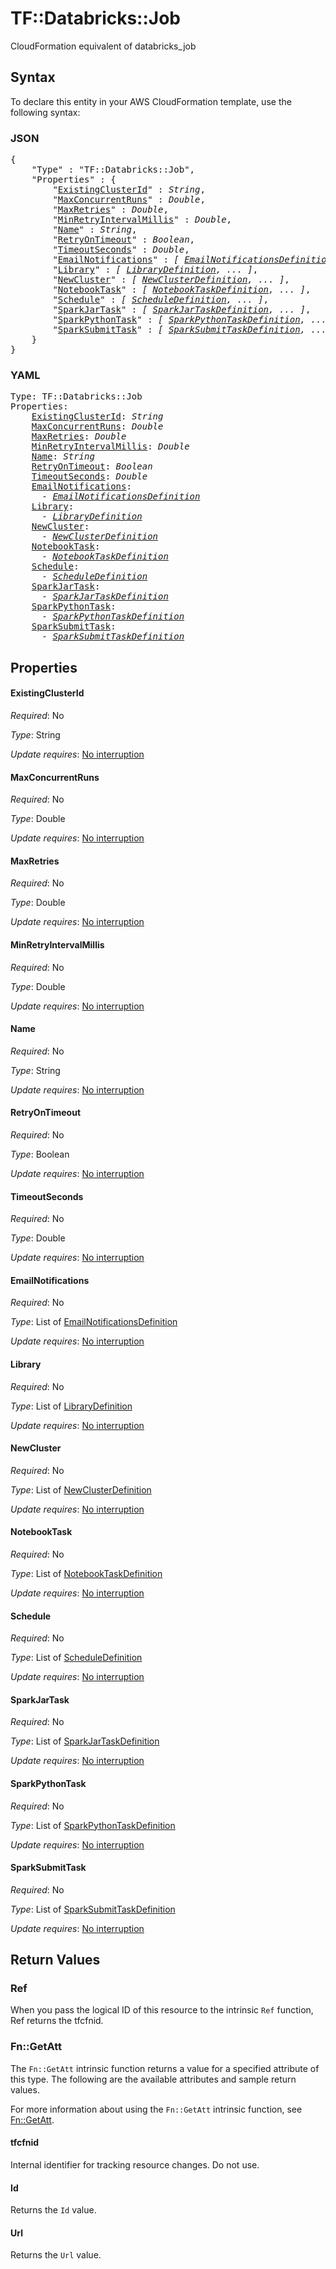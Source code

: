 # TF::Databricks::Job

CloudFormation equivalent of databricks_job

## Syntax

To declare this entity in your AWS CloudFormation template, use the following syntax:

### JSON

<pre>
{
    "Type" : "TF::Databricks::Job",
    "Properties" : {
        "<a href="#existingclusterid" title="ExistingClusterId">ExistingClusterId</a>" : <i>String</i>,
        "<a href="#maxconcurrentruns" title="MaxConcurrentRuns">MaxConcurrentRuns</a>" : <i>Double</i>,
        "<a href="#maxretries" title="MaxRetries">MaxRetries</a>" : <i>Double</i>,
        "<a href="#minretryintervalmillis" title="MinRetryIntervalMillis">MinRetryIntervalMillis</a>" : <i>Double</i>,
        "<a href="#name" title="Name">Name</a>" : <i>String</i>,
        "<a href="#retryontimeout" title="RetryOnTimeout">RetryOnTimeout</a>" : <i>Boolean</i>,
        "<a href="#timeoutseconds" title="TimeoutSeconds">TimeoutSeconds</a>" : <i>Double</i>,
        "<a href="#emailnotifications" title="EmailNotifications">EmailNotifications</a>" : <i>[ <a href="emailnotificationsdefinition.md">EmailNotificationsDefinition</a>, ... ]</i>,
        "<a href="#library" title="Library">Library</a>" : <i>[ <a href="librarydefinition.md">LibraryDefinition</a>, ... ]</i>,
        "<a href="#newcluster" title="NewCluster">NewCluster</a>" : <i>[ <a href="newclusterdefinition.md">NewClusterDefinition</a>, ... ]</i>,
        "<a href="#notebooktask" title="NotebookTask">NotebookTask</a>" : <i>[ <a href="notebooktaskdefinition.md">NotebookTaskDefinition</a>, ... ]</i>,
        "<a href="#schedule" title="Schedule">Schedule</a>" : <i>[ <a href="scheduledefinition.md">ScheduleDefinition</a>, ... ]</i>,
        "<a href="#sparkjartask" title="SparkJarTask">SparkJarTask</a>" : <i>[ <a href="sparkjartaskdefinition.md">SparkJarTaskDefinition</a>, ... ]</i>,
        "<a href="#sparkpythontask" title="SparkPythonTask">SparkPythonTask</a>" : <i>[ <a href="sparkpythontaskdefinition.md">SparkPythonTaskDefinition</a>, ... ]</i>,
        "<a href="#sparksubmittask" title="SparkSubmitTask">SparkSubmitTask</a>" : <i>[ <a href="sparksubmittaskdefinition.md">SparkSubmitTaskDefinition</a>, ... ]</i>
    }
}
</pre>

### YAML

<pre>
Type: TF::Databricks::Job
Properties:
    <a href="#existingclusterid" title="ExistingClusterId">ExistingClusterId</a>: <i>String</i>
    <a href="#maxconcurrentruns" title="MaxConcurrentRuns">MaxConcurrentRuns</a>: <i>Double</i>
    <a href="#maxretries" title="MaxRetries">MaxRetries</a>: <i>Double</i>
    <a href="#minretryintervalmillis" title="MinRetryIntervalMillis">MinRetryIntervalMillis</a>: <i>Double</i>
    <a href="#name" title="Name">Name</a>: <i>String</i>
    <a href="#retryontimeout" title="RetryOnTimeout">RetryOnTimeout</a>: <i>Boolean</i>
    <a href="#timeoutseconds" title="TimeoutSeconds">TimeoutSeconds</a>: <i>Double</i>
    <a href="#emailnotifications" title="EmailNotifications">EmailNotifications</a>: <i>
      - <a href="emailnotificationsdefinition.md">EmailNotificationsDefinition</a></i>
    <a href="#library" title="Library">Library</a>: <i>
      - <a href="librarydefinition.md">LibraryDefinition</a></i>
    <a href="#newcluster" title="NewCluster">NewCluster</a>: <i>
      - <a href="newclusterdefinition.md">NewClusterDefinition</a></i>
    <a href="#notebooktask" title="NotebookTask">NotebookTask</a>: <i>
      - <a href="notebooktaskdefinition.md">NotebookTaskDefinition</a></i>
    <a href="#schedule" title="Schedule">Schedule</a>: <i>
      - <a href="scheduledefinition.md">ScheduleDefinition</a></i>
    <a href="#sparkjartask" title="SparkJarTask">SparkJarTask</a>: <i>
      - <a href="sparkjartaskdefinition.md">SparkJarTaskDefinition</a></i>
    <a href="#sparkpythontask" title="SparkPythonTask">SparkPythonTask</a>: <i>
      - <a href="sparkpythontaskdefinition.md">SparkPythonTaskDefinition</a></i>
    <a href="#sparksubmittask" title="SparkSubmitTask">SparkSubmitTask</a>: <i>
      - <a href="sparksubmittaskdefinition.md">SparkSubmitTaskDefinition</a></i>
</pre>

## Properties

#### ExistingClusterId

_Required_: No

_Type_: String

_Update requires_: [No interruption](https://docs.aws.amazon.com/AWSCloudFormation/latest/UserGuide/using-cfn-updating-stacks-update-behaviors.html#update-no-interrupt)

#### MaxConcurrentRuns

_Required_: No

_Type_: Double

_Update requires_: [No interruption](https://docs.aws.amazon.com/AWSCloudFormation/latest/UserGuide/using-cfn-updating-stacks-update-behaviors.html#update-no-interrupt)

#### MaxRetries

_Required_: No

_Type_: Double

_Update requires_: [No interruption](https://docs.aws.amazon.com/AWSCloudFormation/latest/UserGuide/using-cfn-updating-stacks-update-behaviors.html#update-no-interrupt)

#### MinRetryIntervalMillis

_Required_: No

_Type_: Double

_Update requires_: [No interruption](https://docs.aws.amazon.com/AWSCloudFormation/latest/UserGuide/using-cfn-updating-stacks-update-behaviors.html#update-no-interrupt)

#### Name

_Required_: No

_Type_: String

_Update requires_: [No interruption](https://docs.aws.amazon.com/AWSCloudFormation/latest/UserGuide/using-cfn-updating-stacks-update-behaviors.html#update-no-interrupt)

#### RetryOnTimeout

_Required_: No

_Type_: Boolean

_Update requires_: [No interruption](https://docs.aws.amazon.com/AWSCloudFormation/latest/UserGuide/using-cfn-updating-stacks-update-behaviors.html#update-no-interrupt)

#### TimeoutSeconds

_Required_: No

_Type_: Double

_Update requires_: [No interruption](https://docs.aws.amazon.com/AWSCloudFormation/latest/UserGuide/using-cfn-updating-stacks-update-behaviors.html#update-no-interrupt)

#### EmailNotifications

_Required_: No

_Type_: List of <a href="emailnotificationsdefinition.md">EmailNotificationsDefinition</a>

_Update requires_: [No interruption](https://docs.aws.amazon.com/AWSCloudFormation/latest/UserGuide/using-cfn-updating-stacks-update-behaviors.html#update-no-interrupt)

#### Library

_Required_: No

_Type_: List of <a href="librarydefinition.md">LibraryDefinition</a>

_Update requires_: [No interruption](https://docs.aws.amazon.com/AWSCloudFormation/latest/UserGuide/using-cfn-updating-stacks-update-behaviors.html#update-no-interrupt)

#### NewCluster

_Required_: No

_Type_: List of <a href="newclusterdefinition.md">NewClusterDefinition</a>

_Update requires_: [No interruption](https://docs.aws.amazon.com/AWSCloudFormation/latest/UserGuide/using-cfn-updating-stacks-update-behaviors.html#update-no-interrupt)

#### NotebookTask

_Required_: No

_Type_: List of <a href="notebooktaskdefinition.md">NotebookTaskDefinition</a>

_Update requires_: [No interruption](https://docs.aws.amazon.com/AWSCloudFormation/latest/UserGuide/using-cfn-updating-stacks-update-behaviors.html#update-no-interrupt)

#### Schedule

_Required_: No

_Type_: List of <a href="scheduledefinition.md">ScheduleDefinition</a>

_Update requires_: [No interruption](https://docs.aws.amazon.com/AWSCloudFormation/latest/UserGuide/using-cfn-updating-stacks-update-behaviors.html#update-no-interrupt)

#### SparkJarTask

_Required_: No

_Type_: List of <a href="sparkjartaskdefinition.md">SparkJarTaskDefinition</a>

_Update requires_: [No interruption](https://docs.aws.amazon.com/AWSCloudFormation/latest/UserGuide/using-cfn-updating-stacks-update-behaviors.html#update-no-interrupt)

#### SparkPythonTask

_Required_: No

_Type_: List of <a href="sparkpythontaskdefinition.md">SparkPythonTaskDefinition</a>

_Update requires_: [No interruption](https://docs.aws.amazon.com/AWSCloudFormation/latest/UserGuide/using-cfn-updating-stacks-update-behaviors.html#update-no-interrupt)

#### SparkSubmitTask

_Required_: No

_Type_: List of <a href="sparksubmittaskdefinition.md">SparkSubmitTaskDefinition</a>

_Update requires_: [No interruption](https://docs.aws.amazon.com/AWSCloudFormation/latest/UserGuide/using-cfn-updating-stacks-update-behaviors.html#update-no-interrupt)

## Return Values

### Ref

When you pass the logical ID of this resource to the intrinsic `Ref` function, Ref returns the tfcfnid.

### Fn::GetAtt

The `Fn::GetAtt` intrinsic function returns a value for a specified attribute of this type. The following are the available attributes and sample return values.

For more information about using the `Fn::GetAtt` intrinsic function, see [Fn::GetAtt](https://docs.aws.amazon.com/AWSCloudFormation/latest/UserGuide/intrinsic-function-reference-getatt.html).

#### tfcfnid

Internal identifier for tracking resource changes. Do not use.

#### Id

Returns the <code>Id</code> value.

#### Url

Returns the <code>Url</code> value.

